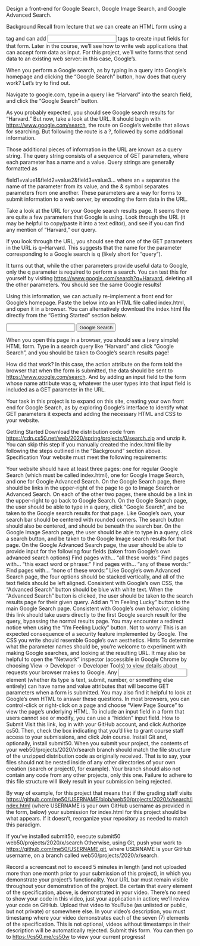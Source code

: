 Design a front-end for Google Search, Google Image Search, and Google Advanced Search.

Background
Recall from lecture that we can create an HTML form using a <form> tag and can add <input> tags to create input fields for that form. Later in the course, we’ll see how to write web applications that can accept form data as input. For this project, we’ll write forms that send data to an existing web server: in this case, Google’s.

When you perform a Google search, as by typing in a query into Google’s homepage and clicking the “Google Search” button, how does that query work? Let’s try to find out.

Navigate to google.com, type in a query like “Harvard” into the search field, and click the “Google Search” button.

As you probably expected, you should see Google search results for “Harvard.” But now, take a look at the URL. It should begin with https://www.google.com/search, the route on Google’s website that allows for searching. But following the route is a ?, followed by some additional information.

Those additional pieces of information in the URL are known as a query string. The query string consists of a sequence of GET parameters, where each parameter has a name and a value. Query strings are generally formatted as

field1=value1&field2=value2&field3=value3...
where an = separates the name of the parameter from its value, and the & symbol separates parameters from one another. These parameters are a way for forms to submit information to a web server, by encoding the form data in the URL.

Take a look at the URL for your Google search results page. It seems there are quite a few parameters that Google is using. Look through the URL (it may be helpful to copy/paste it into a text editor), and see if you can find any mention of “Harvard,” our query.

If you look through the URL, you should see that one of the GET parameters in the URL is q=Harvard. This suggests that the name for the parameter corresponding to a Google search is q (likely short for “query”).

It turns out that, while the other parameters provide useful data to Google, only the q parameter is required to perform a search. You can test this for yourself by visiting https://www.google.com/search?q=Harvard, deleting all the other parameters. You should see the same Google results!

Using this information, we can actually re-implement a front end for Google’s homepage. Paste the below into an HTML file called index.html, and open it in a browser. You can alternatively download the index.html file directly from the “Getting Started” section below.

<!DOCTYPE html>
<html lang="en">
    <head>
        <title>Search</title>
    </head>
    <body>
        <form action="https://www.google.com/search">
            <input type="text" name="q">
            <input type="submit" value="Google Search">
        </form>
    </body>
</html>
When you open this page in a browser, you should see a (very simple) HTML form. Type in a search query like “Harvard” and click “Google Search”, and you should be taken to Google’s search results page!

How did that work? In this case, the action attribute on the form told the browser that when the form is submitted, the data should be sent to https://www.google.com/search. And by adding an input field to the form whose name attribute was q, whatever the user types into that input field is included as a GET parameter in the URL.

Your task in this project is to expand on this site, creating your own front end for Google Search, as by exploring Google’s interface to identify what GET parameters it expects and adding the necessary HTML and CSS to your website.

Getting Started
Download the distribution code from https://cdn.cs50.net/web/2020/spring/projects/0/search.zip and unzip it. You can skip this step if you manually created the index.html file by following the steps outlined in the “Background” section above.
Specification
Your website must meet the following requirements:

Your website should have at least three pages: one for regular Google Search (which must be called index.html), one for Google Image Search, and one for Google Advanced Search.
On the Google Search page, there should be links in the upper-right of the page to go to Image Search or Advanced Search. On each of the other two pages, there should be a link in the upper-right to go back to Google Search.
On the Google Search page, the user should be able to type in a query, click “Google Search”, and be taken to the Google search results for that page.
Like Google’s own, your search bar should be centered with rounded corners. The search button should also be centered, and should be beneath the search bar.
On the Google Image Search page, the user should be able to type in a query, click a search button, and be taken to the Google Image search results for that page.
On the Google Advanced Search page, the user should be able to provide input for the following four fields (taken from Google’s own advanced search options)
Find pages with… “all these words:”
Find pages with… “this exact word or phrase:”
Find pages with… “any of these words:”
Find pages with… “none of these words:”
Like Google’s own Advanced Search page, the four options should be stacked vertically, and all of the text fields should be left aligned.
Consistent with Google’s own CSS, the “Advanced Search” button should be blue with white text.
When the “Advanced Search” button is clicked, the user should be taken to the search results page for their given query.
Add an “I’m Feeling Lucky” button to the main Google Search page. Consistent with Google’s own behavior, clicking this link should take users directly to the first Google search result for the query, bypassing the normal results page.
You may encounter a redirect notice when using the “I’m Feeling Lucky” button. Not to worry! This is an expected consequence of a security feature implemented by Google.
The CSS you write should resemble Google’s own aesthetics.
Hints
To determine what the parameter names should be, you’re welcome to experiment with making Google searches, and looking at the resulting URL. It may also be helpful to open the “Network” inspector (accessible in Google Chrome by choosing View -> Developer -> Developer Tools) to view details about requests your browser makes to Google.
Any <input> element (whether its type is text, submit, number, or something else entirely) can have name and value attributes that will become GET parameters when a form is submitted.
You may also find it helpful to look at Google’s own HTML to answer these questions. In most browsers, you can control-click or right-click on a page and choose “View Page Source” to view the page’s underlying HTML.
To include an input field in a form that users cannot see or modify, you can use a “hidden” input field.
How to Submit
Visit this link, log in with your GitHub account, and click Authorize cs50. Then, check the box indicating that you’d like to grant course staff access to your submissions, and click Join course.
Install Git and, optionally, install submit50.
When you submit your project, the contents of your web50/projects/2020/x/search branch should match the file structure of the unzipped distribution code as originally received. That is to say, your files should not be nested inside of any other directories of your own creation (search or project0, for example). Your branch should also not contain any code from any other projects, only this one. Failure to adhere to this file structure will likely result in your submission being rejected.

By way of example, for this project that means that if the grading staff visits https://github.com/me50/USERNAME/blob/web50/projects/2020/x/search/index.html (where USERNAME is your own GitHub username as provided in the form, below) your submission for index.html for this project should be what appears. If it doesn’t, reorganize your repository as needed to match this paradigm.

If you’ve installed submit50, execute
submit50 web50/projects/2020/x/search
Otherwise, using Git, push your work to https://github.com/me50/USERNAME.git, where USERNAME is your GitHub username, on a branch called web50/projects/2020/x/search.

Record a screencast not to exceed 5 minutes in length (and not uploaded more than one month prior to your submission of this project), in which you demonstrate your project’s functionality. Your URL bar must remain visible throughout your demonstration of the project. Be certain that every element of the specification, above, is demonstrated in your video. There’s no need to show your code in this video, just your application in action; we’ll review your code on GitHub. Upload that video to YouTube (as unlisted or public, but not private) or somewhere else. In your video’s description, you must timestamp where your video demonstrates each of the seven (7) elements of the specification. This is not optional, videos without timestamps in their description will be automatically rejected.
Submit this form.
You can then go to https://cs50.me/cs50w to view your current progress!